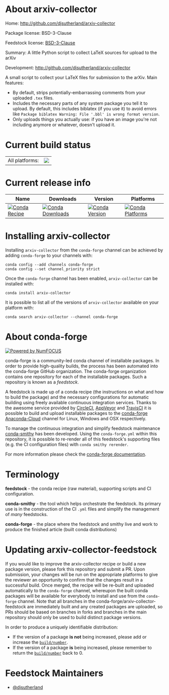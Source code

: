 About arxiv-collector
=====================

Home: http://github.com/djsutherland/arxiv-collector

Package license: BSD-3-Clause

Feedstock license: [BSD-3-Clause](https://github.com/conda-forge/arxiv-collector-feedstock/blob/master/LICENSE.txt)

Summary: A little Python script to collect LaTeX sources for upload to the arXiv

Development: http://github.com/djsutherland/arxiv-collector

A small script to collect your LaTeX files for submission to the arXiv. Main features:

- By default, strips potentially-embarrassing comments from your uploaded
  `.tex` files.
- Includes the necessary parts of any system package you tell it to upload.
  By default, this includes biblatex (if you use it) to avoid errors like
  `Package biblatex Warning: File '.bbl' is wrong format version`.
- Only uploads things you actually use: if you have an image you're not
  including anymore or whatever, doesn't upload it.


Current build status
====================


<table><tr><td>All platforms:</td>
    <td>
      <a href="https://dev.azure.com/conda-forge/feedstock-builds/_build/latest?definitionId=2710&branchName=master">
        <img src="https://dev.azure.com/conda-forge/feedstock-builds/_apis/build/status/arxiv-collector-feedstock?branchName=master">
      </a>
    </td>
  </tr>
</table>

Current release info
====================

| Name | Downloads | Version | Platforms |
| --- | --- | --- | --- |
| [![Conda Recipe](https://img.shields.io/badge/recipe-arxiv--collector-green.svg)](https://anaconda.org/conda-forge/arxiv-collector) | [![Conda Downloads](https://img.shields.io/conda/dn/conda-forge/arxiv-collector.svg)](https://anaconda.org/conda-forge/arxiv-collector) | [![Conda Version](https://img.shields.io/conda/vn/conda-forge/arxiv-collector.svg)](https://anaconda.org/conda-forge/arxiv-collector) | [![Conda Platforms](https://img.shields.io/conda/pn/conda-forge/arxiv-collector.svg)](https://anaconda.org/conda-forge/arxiv-collector) |

Installing arxiv-collector
==========================

Installing `arxiv-collector` from the `conda-forge` channel can be achieved by adding `conda-forge` to your channels with:

```
conda config --add channels conda-forge
conda config --set channel_priority strict
```

Once the `conda-forge` channel has been enabled, `arxiv-collector` can be installed with:

```
conda install arxiv-collector
```

It is possible to list all of the versions of `arxiv-collector` available on your platform with:

```
conda search arxiv-collector --channel conda-forge
```


About conda-forge
=================

[![Powered by NumFOCUS](https://img.shields.io/badge/powered%20by-NumFOCUS-orange.svg?style=flat&colorA=E1523D&colorB=007D8A)](http://numfocus.org)

conda-forge is a community-led conda channel of installable packages.
In order to provide high-quality builds, the process has been automated into the
conda-forge GitHub organization. The conda-forge organization contains one repository
for each of the installable packages. Such a repository is known as a *feedstock*.

A feedstock is made up of a conda recipe (the instructions on what and how to build
the package) and the necessary configurations for automatic building using freely
available continuous integration services. Thanks to the awesome service provided by
[CircleCI](https://circleci.com/), [AppVeyor](https://www.appveyor.com/)
and [TravisCI](https://travis-ci.com/) it is possible to build and upload installable
packages to the [conda-forge](https://anaconda.org/conda-forge)
[Anaconda-Cloud](https://anaconda.org/) channel for Linux, Windows and OSX respectively.

To manage the continuous integration and simplify feedstock maintenance
[conda-smithy](https://github.com/conda-forge/conda-smithy) has been developed.
Using the ``conda-forge.yml`` within this repository, it is possible to re-render all of
this feedstock's supporting files (e.g. the CI configuration files) with ``conda smithy rerender``.

For more information please check the [conda-forge documentation](https://conda-forge.org/docs/).

Terminology
===========

**feedstock** - the conda recipe (raw material), supporting scripts and CI configuration.

**conda-smithy** - the tool which helps orchestrate the feedstock.
                   Its primary use is in the construction of the CI ``.yml`` files
                   and simplify the management of *many* feedstocks.

**conda-forge** - the place where the feedstock and smithy live and work to
                  produce the finished article (built conda distributions)


Updating arxiv-collector-feedstock
==================================

If you would like to improve the arxiv-collector recipe or build a new
package version, please fork this repository and submit a PR. Upon submission,
your changes will be run on the appropriate platforms to give the reviewer an
opportunity to confirm that the changes result in a successful build. Once
merged, the recipe will be re-built and uploaded automatically to the
`conda-forge` channel, whereupon the built conda packages will be available for
everybody to install and use from the `conda-forge` channel.
Note that all branches in the conda-forge/arxiv-collector-feedstock are
immediately built and any created packages are uploaded, so PRs should be based
on branches in forks and branches in the main repository should only be used to
build distinct package versions.

In order to produce a uniquely identifiable distribution:
 * If the version of a package **is not** being increased, please add or increase
   the [``build/number``](https://docs.conda.io/projects/conda-build/en/latest/resources/define-metadata.html#build-number-and-string).
 * If the version of a package **is** being increased, please remember to return
   the [``build/number``](https://docs.conda.io/projects/conda-build/en/latest/resources/define-metadata.html#build-number-and-string)
   back to 0.

Feedstock Maintainers
=====================

* [@djsutherland](https://github.com/djsutherland/)

